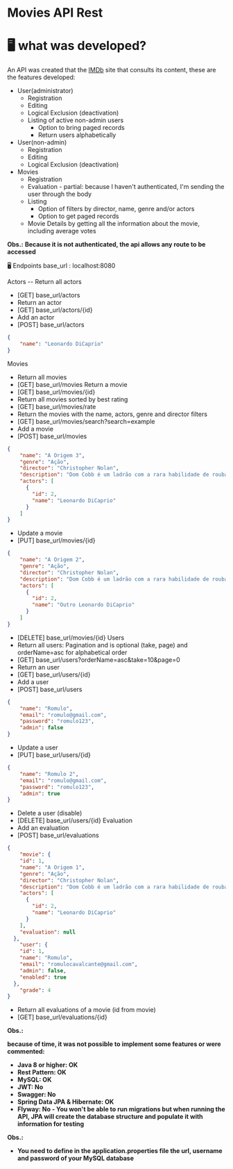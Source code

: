 # Movies API Rest

# 🖥 what was developed?

An API was created that the [IMDb](https://www.imdb.com/) site that consults its content, these are the features developed:

- User(administrator)
    - Registration
    - Editing
    - Logical Exclusion (deactivation)
    - Listing of active non-admin users
        - Option to bring paged records
        - Return users alphabetically
- User(non-admin)
    - Registration
    - Editing
    - Logical Exclusion (deactivation)
- Movies
    - Registration
    - Evaluation - partial: because I haven't authenticated, I'm sending the user through the body
    - Listing
        - Option of filters by director, name, genre and/or actors
        - Option to get paged records
    - Movie Details by getting all the information about the movie, including average votes

**Obs.:** 
**Because it is not authenticated, the api allows any route to be accessed** 

🖥 Endpoints
base_url : localhost:8080

Actors
-- Return all actors
- [GET]     base_url/actors
- Return an actor
- [GET]     base_url/actors/{id}
- Add an actor
- [POST]    base_url/actors
```json
{
    "name": "Leonardo DiCaprio"
}
```
Movies
- Return all movies
- [GET]     base_url/movies
Return a movie
- [GET]     base_url/movies/{id}
- Return all movies sorted by best rating
- [GET]     base_url/movies/rate
- Return the movies with the name, actors, genre and director filters
- [GET]     base_url/movies/search?search=example
- Add a movie
- [POST]    base_url/movies
```json
{
    "name": "A Origem 3",
    "genre": "Ação",
    "director": "Christopher Nolan",
    "description": "Dom Cobb é um ladrão com a rara habilidade de roubar segredos do inconsciente, obtidos durante o estado de sono.",
    "actors": [
      {
        "id": 2,
        "name": "Leonardo DiCaprio"
      }
    ]
}
```
- Update a movie
- [PUT]     base_url/movies/{id}
```json
{
    "name": "A Origem 2",
    "genre": "Ação",
    "director": "Christopher Nolan",
    "description": "Dom Cobb é um ladrão com a rara habilidade de roubar segredos do inconsciente, obtidos durante o estado de sono.",
    "actors": [
      {
        "id": 2,
        "name": "Outro Leonardo DiCaprio"
      }
    ]
}
```
- [DELETE]  base_url/movies/{id}
Users
- Return all users: Pagination and is optional (take, page) and orderName=asc for alphabetical order
- [GET]     base_url/users?orderName=asc&take=10&page=0
- Return an user
- [GET]     base_url/users/{id}
- Add a user
- [POST]    base_url/users
```json
{
	"name": "Romulo",
	"email": "romulo@gmail.com",
	"password": "romulo123",
	"admin": false
}	
```
- Update a user
- [PUT]     base_url/users/{id}
```json
{
	"name": "Romulo 2",
	"email": "romulo@gmail.com",
	"password": "romulo123",
	"admin": true
}	
```
- Delete a user (disable)
- [DELETE]  base_url/users/{id}
Evaluation
- Add an evaluation
- [POST]    base_url/evaluations
```json
{
	"movie": {
    "id": 1,
    "name": "A Origem 1",
    "genre": "Ação",
    "director": "Christopher Nolan",
    "description": "Dom Cobb é um ladrão com a rara habilidade de roubar segredos do inconsciente, obtidos durante o estado de sono.",
    "actors": [
      {
        "id": 2,
        "name": "Leonardo DiCaprio"
      }
    ],
    "evaluation": null
  },
	"user": {
    "id": 1,
    "name": "Romulo",
    "email": "romulocavalcante@gmail.com",
    "admin": false,
    "enabled": true
  },
	"grade": 4
}	
```
- Return all evaluations of a movie (id from movie)
- [GET]     base_url/evaluations/{id}

**Obs.:** 

**because of time, it was not possible to implement some features or were commented:**
- **Java 8 or higher: OK**
- **Rest Pattern: OK**
- **MySQL: OK**
- **JWT: No**
- **Swagger: No**
- **Spring Data JPA & Hibernate: OK**
- **Flyway: No - You won't be able to run migrations but when running the API, JPA will create the database structure and populate it with information for testing**

**Obs.:** 
- **You need to define in the application.properties file the url, username and password of your MySQL database**
